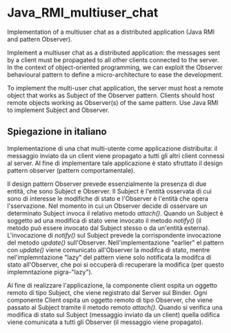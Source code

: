 # Java_RMI_multiuser_chat
Implementation of a multiuser chat as a distributed application (Java RMI and pattern Observer).

Implement a multiuser chat as a distributed application: the messages sent by a client must be propagated to all other clients connected to the server.
In the context of object-oriented programming, we can exploit the Observer behavioural pattern to define a micro-architecture to ease the development.

To implement the multi-user chat application, the server must host a remote object that works as Subject of the Observer pattern. Clients should host remote objects working as Observer(s) of the same pattern. Use Java RMI to implement Subject and Observer.

## Spiegazione in italiano
Implementazione di una chat multi-utente come applicazione distribuita: il messaggio inviato da un client viene propagato a tutti gli altri client connessi al server. Al fine di implementare tale applicazione è stato sfruttato il design pattern observer (pattern comportamentale).

Il design pattern Observer prevede essenzialmente la presenza di due entità, che sono Subject e Observer. Il Subject è l'entità osservata di cui sono di interesse le modifiche di stato e l'Observer è l'entità che opera l'sservazione. Nel momento in cui un Observer decide di osservare un determinato Subject invoca il relativo metodo *attach()*. Quando un Subject è soggetto ad una modifica di stato vene invocato il metodo *notify()* (il metodo può essere invocato dal Subject stesso o da un'entità esterna). L'invocazione di *notify()* sul Subject prevede la corrispondente invocazione del metodo *update()* sull'Observer. Nell'implementazione "earlier" el pattern con *update()* viene comunicato all'Observer la modifca di stato, mentre nel'implemntazione "lazy" del pattern viene solo notificata la modifca di stato all'Observer, che poi si occuperà di recuperare la modifica (per questo implemntazione pigra-"lazy").

Al fine di realizzare l'applicazione, la componente client ospita un oggetto remoto di tipo Subject, che viene registrato dal Server sul Binder. Ogni componente Client ospita un oggetto remoto di tipo Observer, che viene passato al Subject tramite il metodo remoto *attach()*. Quando si verifica una modifica di stato sul Subject (messaggio inviato da un client) quella odifica viene comunicata a tutti gli Observer (il messaggio viene propagato).

